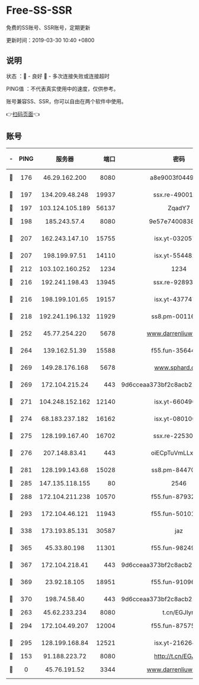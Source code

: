 # Free-SS-SSR

免费的SS账号、SSR账号，定期更新

更新时间：2019-03-30 10:40 +0800

## 说明

状态     ：🙂 - 良好 🙁 - 多次连接失败或连接超时

PING值   ：不代表真实使用中的速度，仅供参考。

账号兼容SS、SSR，你可以自由在两个软件中使用。

👉[扫码页面](https://liesauer.github.io/Free-SS-SSR/)👈

## 账号

|-|PING|服务器|端口|密码|加密方式|区域|
|:----:|:----:|:-----:|-----:|:----:|:----:|:----:|
|🙂|176|46.29.162.200|8080|a8e9003f0449cea5|chacha20-ietf|RU|
|🙂|197|134.209.48.248|19937|ssx.re-49001523|aes-256-cfb|US|
|🙂|197|103.124.105.189|56137|ZqadY7|chacha20|US|
|🙂|198|185.243.57.4|8080|9e57e7400838a01e|chacha20-ietf|US|
|🙂|207|162.243.147.10|15755|isx.yt-03205725|aes-256-cfb|US|
|🙂|207|198.199.97.51|14110|isx.yt-55448216|aes-256-cfb|US|
|🙂|212|103.102.160.252|1234|1234|rc4-md5|JP|
|🙂|216|192.241.198.43|13945|ssx.re-92893313|aes-256-cfb|US|
|🙂|216|198.199.101.65|19157|isx.yt-43774742|aes-256-cfb|US|
|🙂|218|192.241.196.132|11929|ss8.pm-00116909|aes-256-cfb|US|
|🙂|252|45.77.254.220|5678|www.darrenliuwei.com|aes-256-cfb|SG|
|🙂|264|139.162.51.39|15588|f55.fun-35644357|aes-256-cfb|SG|
|🙂|269|149.28.176.168|5678|www.sphard.com|aes-256-cfb|AU|
|🙂|269|172.104.215.24|443|9d6cceaa373bf2c8acb22e60b6a58be6|aes-256-cfb|US|
|🙂|271|104.248.152.162|12140|isx.yt-66049026|aes-256-cfb|SG|
|🙂|274|68.183.237.182|16162|isx.yt-08010046|aes-256-cfb|SG|
|🙂|275|128.199.167.40|16702|ssx.re-22530324|aes-256-cfb|SG|
|🙂|276|207.148.83.41|443|oiECpTuVmLLxk4Ts|aes-256-cfb|AU|
|🙂|281|128.199.143.68|15028|ss8.pm-84470034|aes-256-cfb|SG|
|🙂|285|147.135.118.155|80|2546|chacha20|US|
|🙂|288|172.104.211.238|10570|f55.fun-87932091|aes-256-cfb|US|
|🙂|293|172.104.46.121|11943|f55.fun-50101204|aes-256-cfb|SG|
|🙂|338|173.193.85.131|30587|jaz|aes-256-cfb|US|
|🙂|365|45.33.80.198|11301|f55.fun-98249734|aes-256-cfb|US|
|🙂|367|172.104.218.41|443|9d6cceaa373bf2c8acb22e60b6a58be6|aes-256-cfb|US|
|🙂|369|23.92.18.105|18951|f55.fun-91096122|aes-256-cfb|US|
|🙂|370|198.74.58.40|443|9d6cceaa373bf2c8acb22e60b6a58be6|aes-256-cfb|US|
|🙂|263|45.62.233.234|8080|t.cn/EGJIyrl|rc4-md5|CA|
|🙂|294|172.104.49.207|12004|f55.fun-87575174|aes-256-cfb|SG|
|🙂|295|128.199.168.84|12521|isx.yt-21626467|aes-256-cfb|SG|
|🙁|153|91.188.223.72|8080|http://t.cn/EGJIyrl|rc4-md5|RU|
|🙁|0|45.76.191.52|3344|www.darrenliuwei.com|aes-256-cfb|JP|
